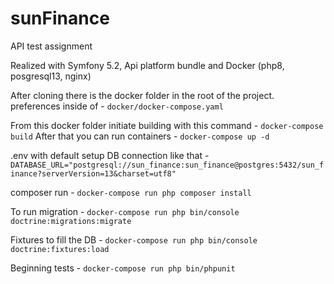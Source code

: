 # sunFinance
API test assignment

Realized with Symfony 5.2, Api platform bundle and Docker (php8, posgresql13, nginx)

After cloning there is the docker folder in the root of the project. 
preferences inside of - `docker/docker-compose.yaml`

From this docker folder initiate building with this command - `docker-compose build`
After that you can run containers - `docker-compose up -d`

.env with default setup DB connection like that - `DATABASE_URL="postgresql://sun_finance:sun_finance@postgres:5432/sun_finance?serverVersion=13&charset=utf8"`

composer run - `docker-compose run php composer install`

To run migration - `docker-compose run php bin/console doctrine:migrations:migrate`

Fixtures to fill the DB - `docker-compose run php bin/console doctrine:fixtures:load`

Beginning tests - `docker-compose run php bin/phpunit`